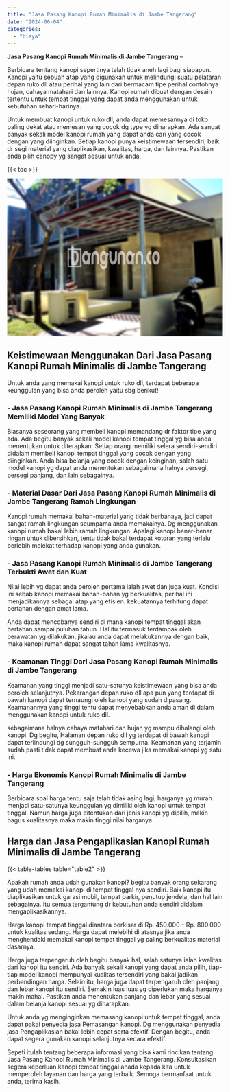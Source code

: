 ```yaml
---
title: "Jasa Pasang Kanopi Rumah Minimalis di Jambe Tangerang"
date: "2024-06-04"
categories: 
  - "biaya"
---
```


**Jasa Pasang Kanopi Rumah Minimalis di Jambe Tangerang** –

Berbicara tentang kanopi sepertinya telah tidak aneh lagi bagi siapapun. Kanopi yaitu sebuah atap yang digunakan untuk melindungi suatu pelataran depan ruko dll atau perihal yang lain dari bermacam tipe perihal contohnya hujan, cahaya matahari dan lainnya. Kanopi rumah dibuat dengan desain tertentu untuk tempat tinggal yang dapat anda menggunakan untuk kebutuhan sehari-harinya.

Untuk membuat kanopi untuk ruko dll, anda dapat memesannya di toko paling dekat atau memesan yang cocok dg type yg diharapkan. Ada sangat banyak sekali model kanopi rumah yang dapat anda cari yang cocok dengan yang diinginkan. Setiap kanopi punya keistimewaan tersendiri, baik dr segi material yang diaplikasikan, kwalitas, harga, dan lainnya. Pastikan anda pilih canopy yg sangat sesuai untuk anda.

{{< toc >}}

![Jasa Pasang Kanopi Rumah Minimalis di Jambe Tangerang](/images/harga-kanopi-minimalis-11.png)

## Keistimewaan Menggunakan Dari Jasa Pasang Kanopi Rumah Minimalis di Jambe Tangerang

Untuk anda yang memakai kanopi untuk ruko dll, terdapat beberapa keunggulan yang bisa anda peroleh yaitu sbg berikut!

### \- Jasa Pasang Kanopi Rumah Minimalis di Jambe Tangerang Memiliki Model Yang Banyak

Biasanya seseorang yang membeli kanopi memandang dr faktor tipe yang ada. Ada begitu banyak sekali model kanopi tempat tinggal yg bisa anda menentukan untuk diterapkan. Setiap orang memiliki selera sendiri-sendiri didalam membeli kanopi tempat tinggal yang cocok dengan yang diinginkan. Anda bisa belanja yang cocok dengan keinginan, salah satu model kanopi yg dapat anda menentukan sebagaimana halnya persegi, persegi panjang, dan lain sebagainya.

### \- Material Dasar Dari Jasa Pasang Kanopi Rumah Minimalis di Jambe Tangerang Ramah Lingkungan

Kanopi rumah memakai bahan-material yang tidak berbahaya, jadi dapat sangat ramah lingkungan seumpama anda memakainya. Dg menggunakan kanopi rumah bakal lebih ramah lingkungan. Apalagi kanopi benar-benar ringan untuk dibersihkan, tentu tidak bakal terdapat kotoran yang terlalu berlebih melekat terhadap kanopi yang anda gunakan.

### \- Jasa Pasang Kanopi Rumah Minimalis di Jambe Tangerang Terbukti Awet dan Kuat

Nilai lebih yg dapat anda peroleh pertama ialah awet dan juga kuat. Kondisi ini sebab kanopi memakai bahan-bahan yg berkualitas, perihal ini menjadikannya sebagai atap yang efisien. kekuatannya terhitung dapat bertahan dengan amat lama.

Anda dapat mencobanya sendiri di mana kanopi tempat tinggal akan bertahan sampai puluhan tahun. Hal itu termasuk terdampak oleh perawatan yg dilakukan, jikalau anda dapat melakukannya dengan baik, maka kanopi rumah dapat sangat tahan lama kwalitasnya.

### \- Keamanan Tinggi Dari Jasa Pasang Kanopi Rumah Minimalis di Jambe Tangerang

Keamanan yang tinggi menjadi satu-satunya keistimewaan yang bisa anda peroleh selanjutnya. Pekarangan depan ruko dll apa pun yang terdapat di bawah kanopi dapat ternaungi oleh kanopi yang sudah dipasang. Keamanannya yang tinggi tentu dapat menyebabkan anda aman di dalam menggunakan kanopi untuk ruko dll.

sebagaimana halnya cahaya matahari dan hujan yg mampu dihalangi oleh kanopi. Dg begitu, Halaman depan ruko dll yg terdapat di bawah kanopi dapat terlindungi dg sungguh-sungguh sempurna. Keamanan yang terjamin sudah pasti tidak dapat membuat anda kecewa jika memakai kanopi yg satu ini.

### \- Harga Ekonomis Kanopi Rumah Minimalis di Jambe Tangerang

Berbicara soal harga tentu saja telah tidak asing lagi, harganya yg murah menjadi satu-satunya keunggulan yg dimiliki oleh kanopi untuk tempat tinggal. Namun harga juga ditentukan dari jenis kanopi yg dipilih, makin bagus kualitasnya maka makin tinggi nilai harganya.

## Harga dan Jasa Pengaplikasian Kanopi Rumah Minimalis di Jambe Tangerang

{{< table-tables table="table2" >}}

Apakah rumah anda udah gunakan kanopi? begitu banyak orang sekarang yang udah memakai kanopi di tempat tinggal nya sendiri. Baik kanopi itu diaplikasikan untuk garasi mobil, tempat parkir, penutup jendela, dan hal lain sebagainya. Itu semua tergantung dr kebutuhan anda sendiri didalam mengaplikasikannya.

Harga kanopi tempat tinggal diantara berkisar di Rp. 450.000 – Rp. 800.000 untuk kualitas sedang. Harga dapat melebihi di atasnya jika anda menghendaki memakai kanopi tempat tinggal yg paling berkualitas material dasarnya.

Harga juga terpengaruh oleh begitu banyak hal, salah satunya ialah kwalitas dari kanopi itu sendiri. Ada banyak sekali kanopi yang dapat anda pilih, tiap-tiap model kanopi mempunyai kualitas tersendiri yang bakal jadikan perbandingan harga. Selain itu, harga juga dapat terpengaruh oleh panjang dan lebar kanopi itu sendiri. Semakin luas luas yg diperlukan maka harganya makin mahal. Pastikan anda menentukan panjang dan lebar yang sesuai dalam belanja kanopi sesuai yg diharapkan.

Untuk anda yg menginginkan memasang kanopi untuk tempat tinggal, anda dapat pakai penyedia jasa Pemasangan kanopi. Dg menggunakan penyedia jasa Pengaplikasian bakal lebih cepat serta efektif. Dengan begitu, anda dapat segera gunakan kanopi selanjutnya secara efektif.

Sepeti itulah tentang beberapa informasi yang bisa kami rincikan tentang Jasa Pasang Kanopi Rumah Minimalis di Jambe Tangerang. Konsultasikan segera keperluan kanopi tempat tinggal anada kepada kita untuk memperoleh layanan dan harga yang terbaik. Semoga bermanfaat untuk anda, terima kasih.

